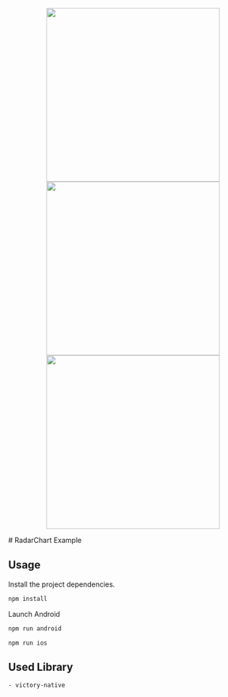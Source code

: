 <p align="center">
    <img src="src/assets/radarchart1.png" width="350">
    <img src="src/assets/radarchart2.png" width="350">
    <img src="src/assets/radarchart3.png" width="350">
</p>
# RadarChart Example

## Usage

Install the project dependencies.

```sh
npm install
```

Launch Android

```sh
npm run android
```

```ios
npm run ios
```

## Used Library
    - victory-native